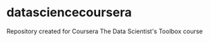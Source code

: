 datasciencecoursera
===================

Repository created for Coursera The Data Scientist's Toolbox course
